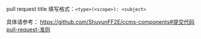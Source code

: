 pull request title 填写格式：`<type>(<scope>): <subject>`

具体请参考：
https://github.com/ShuyunFF2E/ccms-components#提交代码pull-request-准则

